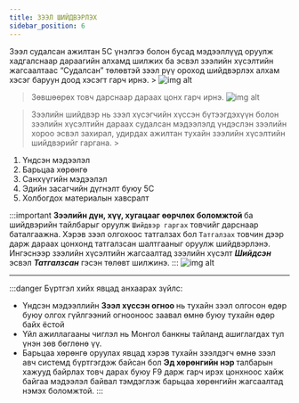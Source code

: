 ```yaml
---
title: ЗЭЭЛ ШИЙДВЭРЛЭХ
sidebar_position: 6
---
```


>
Зээл судалсан ажилтан 5С үнэлгээ болон бусад мэдээллүүд оруулж хадгалснаар дараагийн алхамд шилжих ба эсвэл зээлийн хүсэлтийн жагсаалтаас “Судалсан” төлөвтэй зээл рүү ороход шийдвэрлэх алхам хэсэг баруун доод хэсэгт гарч ирнэ. > 
![img alt](/img/image-20.png)
>Зөвшөөрөх товч дарснаар дараах цонх гарч ирнэ. 
![img alt](/img/image-21.png)

> Зээлийн шийдвэр нь зээл хүсэгчийн хүссэн бүтээгдэхүүн болон зээлийн хүсэлтийн дараах судалсан мэдээлэлд үндэслэн зээлийн хороо эсвэл захирал, удирдах ажилтан тухайн зээлийн хүсэлтийн шийдвэрийг гаргана. >
1.	Үндсэн мэдээлэл
2.	Барьцаа хөрөнгө
3.	Санхүүгийн мэдээлэл
4.	Эдийн засагчийн дүгнэлт буюу 5C
5.	Холбогдох материалын хавсралт

:::important 
<b>Зээлийн дүн, хүү, хугацааг өөрчлөх боломжтой </b> ба шийдвэрийн тайлбарыг оруулж `Шийдвэр гаргах` товчийг дарснаар баталгаажна. Хэрэв зээл олгохоос татгалзах бол `Татгалзах` товчин дээр дарж дараах цонхонд татгалзсан шалтгааныг оруулж шийдвэрлэнэ. Ингэснээр зээлийн хүсэлтийн жагсаалтад зээлийн хүсэлт <b><i>Шийдсэн</i></b> эсвэл <b><i>Татгалзсан</i></b> гэсэн төлөвт шилжинэ. 
:::
![img alt](/img/image-22.png)

----
:::danger Бүртгэл хийх явцад анхаарах зүйлс:
-	Үндсэн мэдээллийн <b> Зээл хүссэн огноо </b> нь тухайн зээл олгосон өдөр буюу олгох гүйлгээний огнооноос заавал өмнө буюу тухайн өдөр байх ёстой
-	Үйл ажиллагааны чиглэл нь Монгол банкны тайланд ашиглагдах тул үнэн зөв бөглөнө үү.
-	Барьцаа хөрөнгө оруулах явцад хэрэв тухайн зээлдэгч өмнө зээл авч системд бүртгэгдэж байсан бол <b> Эд хөрөнгийн нэр </b> талбарын хажууд байрлах товч дарах буюу F9 дарж гарч ирэх цонхноос хайж байгаа мэдээлэл байвал тэмдэглэж барьцаа хөрөнгийн жагсаалтад нэмэх боломжтой.
:::
